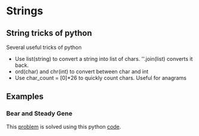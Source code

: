 # Strings

## String tricks of python
Several useful tricks of python
* Use list(string) to convert a string into list of chars. ''.join(list) converts it back.
* ord(char) and chr(int) to convert between char and int
* Use char_count = [0]*26 to quickly count chars. Useful for anagrams

## Examples
### Bear and Steady Gene
This [problem](https://www.hackerrank.com/challenges/bear-and-steady-gene/problem) is solved
using this python [code](bear_and_steady_gene.py).
